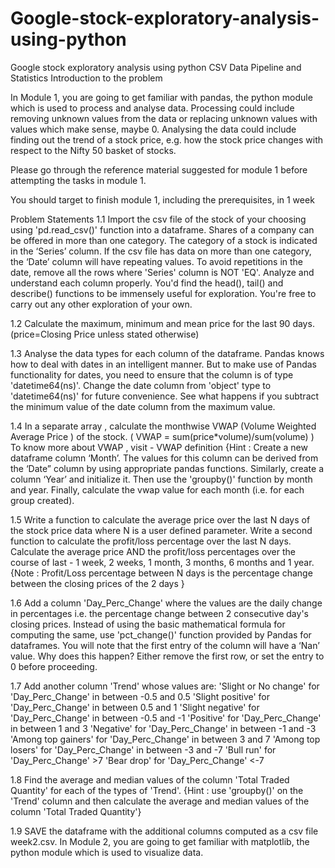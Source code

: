 # Google-stock-exploratory-analysis-using-python
Google stock exploratory analysis using python
CSV Data Pipeline and Statistics
Introduction to the problem

In Module 1, you are going to get familiar with pandas, the python module which is used to process and analyse data. Processing could include removing unknown values from the data or replacing unknown values with values which make sense, maybe 0. Analysing the data could include finding out the trend of a stock price, e.g. how the stock price changes with respect to the Nifty 50 basket of stocks.

Please go through the reference material suggested for module 1 before attempting the tasks in module 1.

You should target to finish module 1, including the prerequisites, in 1 week

Problem Statements
1.1 Import the csv file of the stock of your choosing using 'pd.read_csv()' function into a dataframe. Shares of a company can be offered in more than one category. The category of a stock is indicated in the ‘Series’ column. If the csv file has data on more than one category, the ‘Date’ column will have repeating values. To avoid repetitions in the date, remove all the rows where 'Series' column is NOT 'EQ'. Analyze and understand each column properly. You'd find the head(), tail() and describe() functions to be immensely useful for exploration. You're free to carry out any other exploration of your own.

1.2 Calculate the maximum, minimum and mean price for the last 90 days. (price=Closing Price unless stated otherwise)

1.3 Analyse the data types for each column of the dataframe. Pandas knows how to deal with dates in an intelligent manner. But to make use of Pandas functionality for dates, you need to ensure that the column is of type 'datetime64(ns)'. Change the date column from 'object' type to 'datetime64(ns)' for future convenience. See what happens if you subtract the minimum value of the date column from the maximum value.

1.4 In a separate array , calculate the monthwise VWAP (Volume Weighted Average Price ) of the stock. ( VWAP = sum(price*volume)/sum(volume) ) To know more about VWAP , visit - VWAP definition {Hint : Create a new dataframe column ‘Month’. The values for this column can be derived from the ‘Date” column by using appropriate pandas functions. Similarly, create a column ‘Year’ and initialize it. Then use the 'groupby()' function by month and year. Finally, calculate the vwap value for each month (i.e. for each group created).

1.5 Write a function to calculate the average price over the last N days of the stock price data where N is a user defined parameter. Write a second function to calculate the profit/loss percentage over the last N days. Calculate the average price AND the profit/loss percentages over the course of last - 1 week, 2 weeks, 1 month, 3 months, 6 months and 1 year. {Note : Profit/Loss percentage between N days is the percentage change between the closing prices of the 2 days }

1.6 Add a column 'Day_Perc_Change' where the values are the daily change in percentages i.e. the percentage change between 2 consecutive day's closing prices. Instead of using the basic mathematical formula for computing the same, use 'pct_change()' function provided by Pandas for dataframes. You will note that the first entry of the column will have a ‘Nan’ value. Why does this happen? Either remove the first row, or set the entry to 0 before proceeding.

1.7 Add another column 'Trend' whose values are: 'Slight or No change' for 'Day_Perc_Change' in between -0.5 and 0.5 'Slight positive' for 'Day_Perc_Change' in between 0.5 and 1 'Slight negative' for 'Day_Perc_Change' in between -0.5 and -1 'Positive' for 'Day_Perc_Change' in between 1 and 3 'Negative' for 'Day_Perc_Change' in between -1 and -3 'Among top gainers' for 'Day_Perc_Change' in between 3 and 7 'Among top losers' for 'Day_Perc_Change' in between -3 and -7 'Bull run' for 'Day_Perc_Change' >7 'Bear drop' for 'Day_Perc_Change' <-7

1.8 Find the average and median values of the column 'Total Traded Quantity' for each of the types of 'Trend'. {Hint : use 'groupby()' on the 'Trend' column and then calculate the average and median values of the column 'Total Traded Quantity'}

1.9 SAVE the dataframe with the additional columns computed as a csv file week2.csv. In Module 2, you are going to get familiar with matplotlib, the python module which is used to visualize data.
